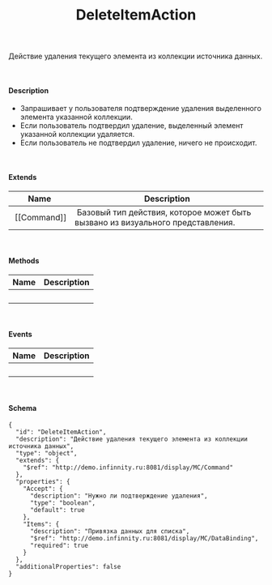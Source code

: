 ﻿---
layout: default
title: DeleteItemAction
position: 8
categories: 
tags: 
---

Действие удаления текущего элемента из коллекции источника данных.

   

#### Description

* Запрашивает у пользователя подтверждение удаления выделенного элемента указанной коллекции.
* Если пользователь подтвердил удаление, выделенный элемент указанной коллекции удаляется.
* Если пользователь не подтвердил удаление, ничего не происходит.

   

#### Extends

|Name|Description|
|----|-----------|
| [[Command]]| Базовый тип действия, которое может быть вызвано из визуального представления.|

   

#### Methods

|Name|Description|
|----|-----------|
| | |

    

#### Events

|Name|Description|
|----|-----------|
| | |

   

#### Schema

```
{
  "id": "DeleteItemAction",
  "description": "Действие удаления текущего элемента из коллекции источника данных",
  "type": "object",
  "extends": {
    "$ref": "http://demo.infinnity.ru:8081/display/MC/Command"
  },
  "properties": {
    "Accept": {
      "description": "Нужно ли подтверждение удаления",
      "type": "boolean",
      "default": true
    },
    "Items": {
      "description": "Привязка данных для списка",
      "$ref": "http://demo.infinnity.ru:8081/display/MC/DataBinding",
      "required": true
    }
  },
  "additionalProperties": false
}
```

     

 

